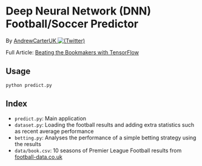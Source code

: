 # Deep Neural Network (DNN) Football/Soccer Predictor

By [AndrewCarterUK ![(Twitter)](http://i.imgur.com/wWzX9uB.png)](https://twitter.com/AndrewCarterUK)

Full Article: [Beating the Bookmakers with TensorFlow](http://andrew.carterlunn.co.uk/programming/2018/02/20/beating-the-bookmakers-with-tensorflow.html)

## Usage

`python predict.py`

## Index

- `predict.py`: Main application
- `dataset.py`: Loading the football results and adding extra statistics such as recent average performance
- `betting.py`: Analyses the performance of a simple betting strategy using the results
- `data/book.csv`: 10 seasons of Premier League Football results from [football-data.co.uk](http://www.football-data.co.uk/englandm.php)
